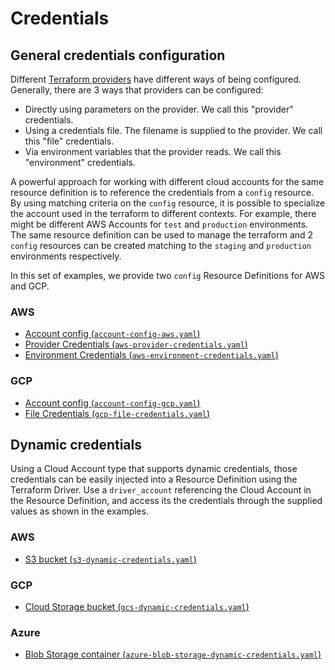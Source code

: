 # Credentials

## General credentials configuration

Different [Terraform providers](https://developer.hashicorp.com/terraform/language/providers) have different ways of being configured. Generally, there are 3 ways that providers can be configured:

- Directly using parameters on the provider. We call this "provider" credentials.
- Using a credentials file. The filename is supplied to the provider. We call this "file" credentials.
- Via environment variables that the provider reads. We call this "environment" credentials.


A powerful approach for working with different cloud accounts for the same resource definition is to reference the credentials from a `config` resource. By using matching criteria on the `config` resource, it is possible to specialize the account used in the terraform to different contexts. For example, there might be different AWS Accounts for `test` and `production` environments.  The same resource definition can be used to manage the terraform and 2 `config` resources can be created matching to the `staging` and `production` environments respectively.

In this set of examples, we provide two `config` Resource Definitions for AWS and GCP.

### AWS

- [Account config (`account-config-aws.yaml`)](./account-config-aws.yaml)
- [Provider Credentials (`aws-provider-credentials.yaml`)](./aws-provider-credentials.yaml)
- [Environment Credentials (`aws-environment-credentials.yaml`)](./aws-environment-credentials.yaml)

### GCP

- [Account config (`account-config-gcp.yaml`)](./account-config-gcp.yaml)
- [File Credentials (`gcp-file-credentials.yaml`)](./gcp-file-credentials.yaml)

## Dynamic credentials

Using a Cloud Account type that supports dynamic credentials, those credentials can be easily injected into a Resource Definition using the Terraform Driver. Use a `driver_account` referencing the Cloud Account in the Resource Definition, and access its the credentials through the supplied values as shown in the examples.

### AWS

- [S3 bucket (`s3-dynamic-credentials.yaml`)](./s3-dynamic-credentials.yaml)

### GCP

- [Cloud Storage bucket (`gcs-dynamic-credentials.yaml`)](./gcs-dynamic-credentials.yaml)

### Azure

- [Blob Storage container (`azure-blob-storage-dynamic-credentials.yaml`)](./azure-blob-storage-dynamic-credentials.yaml)